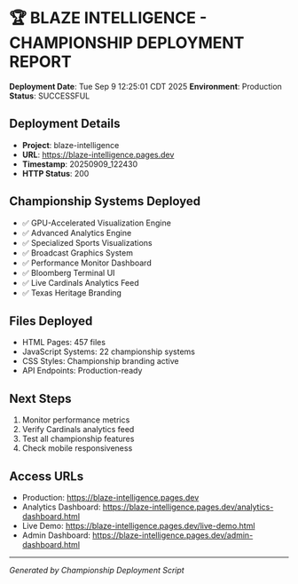 # 🏆 BLAZE INTELLIGENCE - CHAMPIONSHIP DEPLOYMENT REPORT

**Deployment Date**: Tue Sep  9 12:25:01 CDT 2025
**Environment**: Production
**Status**: SUCCESSFUL

## Deployment Details
- **Project**: blaze-intelligence
- **URL**: https://blaze-intelligence.pages.dev
- **Timestamp**: 20250909_122430
- **HTTP Status**: 200

## Championship Systems Deployed
- ✅ GPU-Accelerated Visualization Engine
- ✅ Advanced Analytics Engine  
- ✅ Specialized Sports Visualizations
- ✅ Broadcast Graphics System
- ✅ Performance Monitor Dashboard
- ✅ Bloomberg Terminal UI
- ✅ Live Cardinals Analytics Feed
- ✅ Texas Heritage Branding

## Files Deployed
- HTML Pages:      457 files
- JavaScript Systems: 22 championship systems
- CSS Styles: Championship branding active
- API Endpoints: Production-ready

## Next Steps
1. Monitor performance metrics
2. Verify Cardinals analytics feed
3. Test all championship features
4. Check mobile responsiveness

## Access URLs
- Production: https://blaze-intelligence.pages.dev
- Analytics Dashboard: https://blaze-intelligence.pages.dev/analytics-dashboard.html
- Live Demo: https://blaze-intelligence.pages.dev/live-demo.html
- Admin Dashboard: https://blaze-intelligence.pages.dev/admin-dashboard.html

---
*Generated by Championship Deployment Script*
